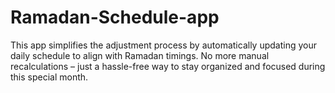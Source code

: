 # Ramadan-Schedule-app
This app simplifies the adjustment process by automatically updating your daily schedule to align with Ramadan timings. No more manual recalculations – just a hassle-free way to stay organized and focused during this special month.
